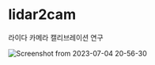 # lidar2cam

라이다 카메라 캘리브레이션 연구

![Screenshot from 2023-07-04 20-56-30](https://github.com/user-attachments/assets/e7b2d67b-075e-4fba-a443-3ebc09e38ffa)
